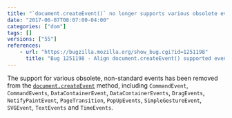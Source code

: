 ```yaml
---
title: "`document.createEvent()` no longer supports various obsolete events"
date: "2017-06-07T08:07:00-04:00"
categories: ["dom"]
tags: []
versions: ["55"]
references:
    - url: "https://bugzilla.mozilla.org/show_bug.cgi?id=1251198"
      title: "Bug 1251198 - Align document.createEvent() supported events with spec"
---
```

The support for various obsolete, non-standard events has been removed from the [`document.createEvent`](https://developer.mozilla.org/en-US/docs/Web/API/Document/createEvent) method, including `CommandEvent`, `CommandEvents`, `DataContainerEvent`, `DataContainerEvents`, `DragEvents`, `NotifyPaintEvent`, `PageTransition`, `PopUpEvents`, `SimpleGestureEvent`, `SVGEvent`, `TextEvents` and `TimeEvents`.
